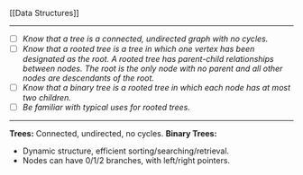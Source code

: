 [[Data Structures]]

---
- [ ] *Know that a tree is a connected, undirected graph with no cycles.*
- [ ] *Know that a rooted tree is a tree in which one vertex has been designated as the root. A rooted tree has parent-child relationships between nodes. The root is the only node with no parent and all other nodes are descendants of the root.*
- [ ] *Know that a binary tree is a rooted tree in which each node has at most two children.*
- [ ] *Be familiar with typical uses for rooted trees.*
---
**Trees:** Connected, undirected, no cycles.
**Binary Trees:**
- Dynamic structure, efficient sorting/searching/retrieval.
- Nodes can have 0/1/2 branches, with left/right pointers.
